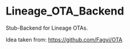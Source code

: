 # Lineage_OTA_Backend

Stub-Backend for Lineage OTAs.

Idea taken from: https://github.com/Fagyi/OTA


